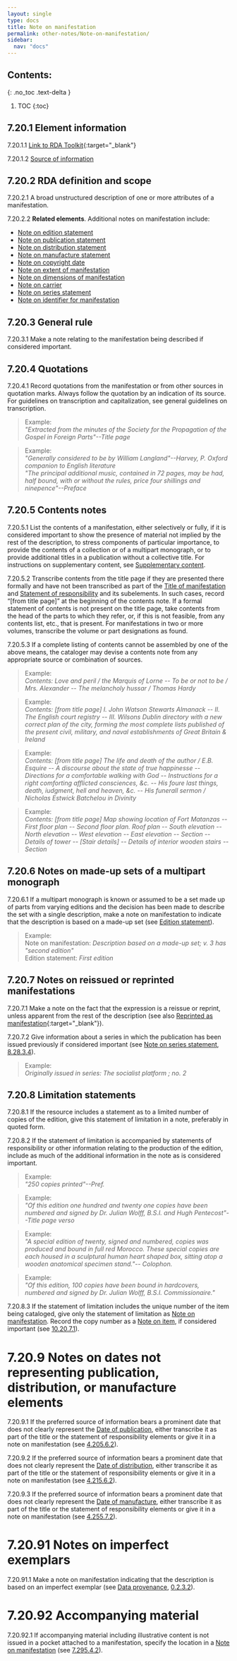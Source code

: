 ```yaml
---
layout: single
type: docs
title: Note on manifestation
permalink: other-notes/Note-on-manifestation/
sidebar:
  nav: "docs"
---
```


## Contents:
{: .no_toc .text-delta }

1. TOC
{:toc}

## 7.20.1 Element information

<a name="7.20.1.1">7.20.1.1</a> [Link to RDA Toolkit](https://beta.rdatoolkit.org/Content/Index?externalId=en-US_ala-2f069b6a-bc80-3498-ba25-28ec7d8672c2){:target="_blank"}

<a name="7.20.1.2">7.20.1.2</a> [Source of information](/DCRMR/other-notes/)

## 7.20.2 RDA definition and scope

<a name="7.20.2.1">7.20.2.1</a> A broad unstructured description of one or more attributes of a manifestation.

<a name="7.20.2.2">7.20.2.2</a> **Related elements**.  Additional notes on manifestation include:

 + [Note on edition statement](/DCRMR/edition/Note-on-edition-statement/)
 + [Note on publication statement](/DCRMR/ppdm/Note-on-publication-statement/)
 + [Note on distribution statement](/DCRMR/ppdm/Note-on-distribution-statement/)
 + [Note on manufacture statement](/DCRMR/ppdm/Note-on-manufacture-statement/)
 + [Note on copyright date](/DCRMR/ppdm/Note-on-copyright-date/)
 + [Note on extent of manifestation](/DCRMR/phys-desc/Note-on-extent-of-manifestation/)
 + [Note on dimensions of manifestation](/DCRMR/ppdm/Note-on-dimensions-of-manifestation/)
 + [Note on carrier](/DCRMR/phys-desc/Note-on-carrier/)
 + [Note on series statement](/DCRMR/ppdm/Note-on-series-statement/)
 + [Note on identifier for manifestation](/DCRMR/identifiers/Note-on-identifier-for-manifestation/)

## 7.20.3 General rule

<a name="7.20.3.1">7.20.3.1</a> Make a note relating to the manifestation being described if considered important.

## 7.20.4 Quotations

<a name="7.20.4.1">7.20.4.1</a> Record quotations from the manifestation or from other sources in quotation marks. Always follow the quotation by an indication of its source.  For guidelines on transcription and capitalization, see general guidelines on transcription.

>Example:  
><CITE>"Extracted from the minutes of the Society for the Propagation of the Gospel in Foreign Parts"--Title page</CITE>  

>Example:  
><CITE>"Generally considered to be by William Langland"--Harvey, P. Oxford companion to English literature</CITE>  
><CITE>"The principal additional music, contained in 72 pages, may be had, half bound, with or without the rules, price four shillings and ninepence"--Preface</CITE>

## 7.20.5 Contents notes

<a name="7.20.5.1">7.20.5.1</a> List the contents of a manifestation, either selectively or fully, if it is considered important to show the presence of material not implied by the rest of the description, to stress components of particular importance, to provide the contents of a collection or of a multipart monograph, or to provide additional titles in a publication without a collective title. For instructions on supplementary content, see [Supplementary content](/DCRMR/other-notes/Supplementary-content).

<a name="7.20.5.2">7.20.5.2</a> Transcribe contents from the title page if they are presented there formally and have not been transcribed as part of the [Title of manifestation](/DCRMR/title/Title-of-manifestation/) and [Statement of responsibility](/DCRMR/sor/Statement-of-responsibility/) and its subelements.  In such cases, record “[from title page]” at the beginning of the contents note.  If a formal statement of contents is not present on the title page, take contents from the head of the parts to which they refer, or, if this is not feasible, from any contents list, etc., that is present. For manifestations in two or more volumes, transcribe the volume or part designations as found.

<a name="7.20.5.3">7.20.5.3</a> If a complete listing of contents cannot be assembled by one of the above means, the cataloger may devise a contents note from any appropriate source or combination of sources.

>Example:  
> <CITE>Contents: Love and peril / the Marquis of Lorne -- To be or not to be / Mrs. Alexander -- The melancholy hussar / Thomas Hardy</CITE>

>Example:  
><CITE>Contents: [from title page] I. John Watson Stewarts Almanack -- II. The English court registry -- III. Wilsons Dublin directory with a new correct plan of the city, forming the most complete lists published of the present civil, military, and naval establishments of Great Britain & Ireland</CITE>

>Example:  
><CITE>Contents: [from title page] The life and death of the author / E.B. Esquire -- A discourse about the state of true happinesse -- Directions for a comfortable walking with God -- Instructions for a right comforting afflicted consciences, &c. -- His foure last things, death, iudgment, hell and heaven, &c. -- His funerall sermon / Nicholas Estwick Batchelou in Divinity</CITE>

>Example:  
><CITE>Contents: [from title page] Map showing location of Fort Matanzas -- First floor plan -- Second floor plan. Roof plan -- South elevation -- North elevation -- West elevation -- East elevation -- Section -- Details of tower -- [Stair details] -- Details of interior wooden stairs -- Section</CITE>

## 7.20.6 Notes on made-up sets of a multipart monograph

<a name="7.20.6.1">7.20.6.1</a> If a multipart monograph is known or assumed to be a set made up of parts from varying editions and the decision has been made to describe the set with a single description, make a note on manifestation to indicate that the description is based on a made-up set (see [Edition statement](/DCRMR/edition/Edtition-Statement/#3.20.91.3)).

>Example:  
>Note on manifestation: <CITE>Description based on a made-up set; v. 3 has "second edition"</CITE>  
>Edition statement: <CITE>First edition</CITE>

## 7.20.7 Notes on reissued or reprinted manifestations

<a name="7.20.7.1">7.20.7.1</a> Make a note on the fact that the expression is a reissue or reprint, unless apparent from the rest of the description (see also [Reprinted as manifestation](https://beta.rdatoolkit.org/Content/Index?externalId=en-US_ala-0c96bf50-cb2c-32ed-a67e-f05576ab0b3e){:target="_blank"}).

<a name="7.20.7.2">7.20.7.2</a> Give information about a series in which the publication has been issued previously if considered important (see [Note on series statement](/DCRMR/series/Note-on-series-statement/), [8.28.3.4](/DCRMR/series/Note-on-series-statement/#6.28.3.4)).

>Example:  
><CITE>Originally issued in series: The socialist platform ; no. 2</CITE>

## 7.20.8 Limitation statements

<a name="7.20.8.1">7.20.8.1</a> If the resource includes a statement as to a limited number of copies of the edition, give this statement of limitation in a note, preferably in quoted form.


<a name="7.20.8.2">7.20.8.2</a> If the statement of limitation is accompanied by statements of responsibility or other information relating to the production of the edition, include as much of the additional information in the note as is considered important.

>Example:  
><CITE>"250 copies printed"--Pref.</CITE>

>Example:  
><CITE>"Of this edition one hundred and twenty one copies have been numbered and signed by Dr. Julian Wolff, B.S.I. and Hugh Pentecost"--Title page verso</CITE>

>Example:  
><CITE>"A special edition of twenty, signed and numbered, copies was produced and bound in full red Morocco. These special copies are each housed in a sculptural human heart shaped box, sitting atop a wooden anatomical specimen stand."-- Colophon.</CITE>

>Example:  
><CITE>"Of this edition, 100 copies have been bound in hardcovers, numbered and signed by Dr. Julian Wolff, B.S.I. Commissionaire."</CITE>

<a name="7.20.8.3">7.20.8.3</a>  If the statement of limitation includes the unique number of the item being cataloged, give only the statement of limitation as [Note on manifestation](/DCRMR/other-notes/Note-on-manifestation/). Record the copy number as a [Note on item](/DCRMR/notes-on-items/Note-on-item/), if considered important (see [10.20.7.1](/DCRMR/notes-on-items/Note-on-item/#10.20.7.1)). 

# 7.20.9 Notes on dates not representing publication, distribution, or manufacture elements

<a name="7.20.9.1">7.20.9.1</a> If the preferred source of information bears a prominent date that does not clearly represent the [Date of publication](/DCRMR/ppdm/Date-of-publication/), either transcribe it as part of the title or the statement of responsibility elements or give it in a note on manifestation (see [4.205.6.2](/DCRMR/ppdm/Date-of-publication/#4.205.6.2)).

<a name="7.20.9.2">7.20.9.2</a> If the preferred source of information bears a prominent date that does not clearly represent the [Date of distribution](/DCRMR/ppdm/Date-of-distribution/), either transcribe it as part of the title or the statement of responsibility elements or give it in a note on manifestation (see [4.215.6.2](/DCRMR/ppdm/Date-of-distribution/#4.215.6.2)).

<a name="7.20.9.3">7.20.9.3</a> If the preferred source of information bears a prominent date that does not clearly represent the [Date of manufacture](/DCRMR/ppdm/Date-of-manufacture/), either transcribe it as part of the title or the statement of responsibility elements or give it in a note on manifestation (see [4.255.7.2](/DCRMR/ppdm/Date-of-manufacture/#4.225.7.2)).

# 7.20.91 Notes on imperfect exemplars

<a name="7.20.91.1">7.20.91.1</a> Make a note on manifestation indicating that the description is based on an imperfect exemplar (see [Data provenance](/DCRMR/general-rules/Data-provenance/), [0.2.3.2](/DCRMR/general-rules/Data-provenance/#0.2.3.2)).

# 7.20.92 Accompanying material

<a name="7.20.92.1">7.20.92.1</a> If accompanying material including illustrative content is not issued in a pocket attached to a manifestation, specify the location in a [Note on manifestation](/DCRMR/other-notes/Note-on-manifestation/) (see [7.295.4.2](/DCRMR/other-notes/Note-on-manifestation/#7.295.4.2)).
